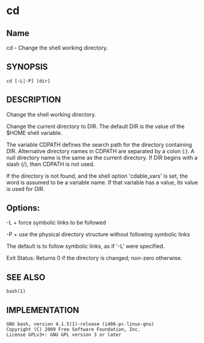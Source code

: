 # cd

## Name

cd - Change the shell working directory.

##  SYNOPSIS
    cd [-L|-P] [dir]

## DESCRIPTION

Change the shell working directory.
    
Change the current directory to DIR.  The default DIR is the value of the $HOME shell variable.
    
The variable CDPATH defines the search path for the directory containing DIR. Alternative directory names in CDPATH are separated by a colon (:). A null directory name is the same as the current directory.  If DIR begins
with a slash (/), then CDPATH is not used.
    
 If the directory is not found, and the shell option 'cdable_vars' is set, the word is assumed to be  a variable name.  If that variable has a value, its value is used for DIR.
    
## Options:

 -L	
    + force symbolic links to be followed

 -P
    + use the physical directory structure without following symbolic links
    
The default is to follow symbolic links, as if '-L' were specified.
    
Exit Status:
  Returns 0 if the directory is changed; non-zero otherwise.

## SEE ALSO
    bash(1)

## IMPLEMENTATION
    GNU bash, version 4.1.5(1)-release (i486-pc-linux-gnu)
    Copyright (C) 2009 Free Software Foundation, Inc.
    License GPLv3+: GNU GPL version 3 or later 
